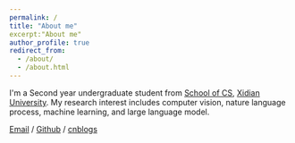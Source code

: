```yaml
---
permalink: /
title: "About me"
excerpt:"About me"
author_profile: true
redirect_from: 
  - /about/
  - /about.html
---
```


I'm a Second year undergraduate student from [School of CS](https://cs.xidian.edu.cn/), [Xidian University](https://www.xidian.edu.cn/). My research interest includes computer vision, nature language process, machine learning, and large language model.

[Email](mailto:23009290007@stu.xdu.edu.cn) / [Github](https://github.com/DevoteeQN) / [cnblogs](https://www.cnblogs.com/DevoteeQN)


                           
